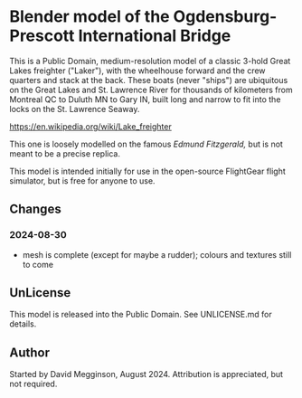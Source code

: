 Blender model of the Ogdensburg-Prescott International Bridge
=============================================================

This is a Public Domain, medium-resolution model of a classic 3-hold Great Lakes freighter ("Laker"), with the wheelhouse forward and the crew quarters and stack at the back.  These boats (never "ships") are ubiquitous on the Great Lakes and St. Lawrence River for thousands of kilometers from Montreal QC to Duluth MN to Gary IN, built long and narrow to fit into the locks on the St. Lawrence Seaway.

https://en.wikipedia.org/wiki/Lake_freighter

This one is loosely modelled on the famous _Edmund Fitzgerald,_ but is not meant to be a precise replica.

This model is intended initially for use in the open-source FlightGear flight simulator, but is free for anyone to use.


## Changes

### 2024-08-30

- mesh is complete (except for maybe a rudder); colours and textures still to come


## UnLicense

This model is released into the Public Domain. See UNLICENSE.md for details.


## Author

Started by David Megginson, August 2024.  Attribution is appreciated, but not required.
